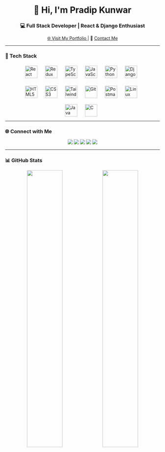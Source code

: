 <h1 align="center">👋 Hi, I'm Pradip Kunwar</h1>
<h3 align="center">💻 Full Stack Developer | React & Django Enthusiast</h3>

<p align="center">
  <a href="https://pradipkunwar.name.np/" target="_blank">
    🌐 Visit My Portfolio
  </a> |
  📧 <a href="mailto:pradeepxvi@gmail.com">Contact Me</a>
</p>

---

### 🚀 Tech Stack

<div style="display: grid; grid-template-columns: repeat(6, 50px); grid-template-rows: repeat(2, 50px); gap: 15px; justify-content: center; align-items: center;">
  <!-- Row 1 -->
  <img src="https://cdn.jsdelivr.net/gh/devicons/devicon/icons/react/react-original.svg" alt="React" title="React" style="width: 40px; height: 40px;"/>
  <img src="https://cdn.jsdelivr.net/gh/devicons/devicon/icons/redux/redux-original.svg" alt="Redux" title="Redux" style="width: 40px; height: 40px;"/>
  <img src="https://cdn.jsdelivr.net/gh/devicons/devicon/icons/typescript/typescript-original.svg" alt="TypeScript" title="TypeScript" style="width: 40px; height: 40px;"/>
  <img src="https://cdn.jsdelivr.net/gh/devicons/devicon/icons/javascript/javascript-original.svg" alt="JavaScript" title="JavaScript" style="width: 40px; height: 40px;"/>
  <img src="https://cdn.jsdelivr.net/gh/devicons/devicon/icons/python/python-original.svg" alt="Python" title="Python" style="width: 40px; height: 40px;"/>
  <img src="https://cdn.jsdelivr.net/gh/devicons/devicon/icons/django/django-plain.svg" alt="Django" title="Django" style="width: 40px; height: 40px;"/>
  
  <!-- Row 2 -->
  <img src="https://cdn.jsdelivr.net/gh/devicons/devicon/icons/html5/html5-original.svg" alt="HTML5" title="HTML5" style="width: 40px; height: 40px;"/>
  <img src="https://cdn.jsdelivr.net/gh/devicons/devicon/icons/css3/css3-original.svg" alt="CSS3" title="CSS3" style="width: 40px; height: 40px;"/>
  <img src="https://cdn.jsdelivr.net/gh/devicons/devicon/icons/tailwindcss/tailwindcss-plain.svg" alt="Tailwind" title="Tailwind" style="width: 40px; height: 40px;"/>
  <img src="https://cdn.jsdelivr.net/gh/devicons/devicon/icons/git/git-original.svg" alt="Git" title="Git" style="width: 40px; height: 40px;"/>
  <img src="https://cdn.jsdelivr.net/gh/devicons/devicon/icons/postman/postman-original.svg" alt="Postman" title="Postman" style="width: 40px; height: 40px;"/>
  <img src="https://cdn.jsdelivr.net/gh/devicons/devicon/icons/linux/linux-original.svg" alt="Linux" title="Linux" style="width: 40px; height: 40px;"/>
</div>

<!-- Add Java and C as extra icons -->
<div style="display: grid; grid-template-columns: repeat(2, 50px); gap: 15px; justify-content: center; margin-top: 15px;">
  <img src="https://cdn.jsdelivr.net/gh/devicons/devicon/icons/java/java-original.svg" alt="Java" title="Java" style="width: 40px; height: 40px;"/>
  <img src="https://cdn.jsdelivr.net/gh/devicons/devicon/icons/c/c-original.svg" alt="C" title="C" style="width: 40px; height: 40px;"/>
</div>


---

### 🌐 Connect with Me

<p align="center">
  <a href="https://linkedin.com/in/pradeepxvi"><img src="https://img.shields.io/badge/-LinkedIn-0A66C2?style=for-the-badge&logo=linkedin&logoColor=white" /></a>
  <a href="https://twitter.com/pradeepxvi"><img src="https://img.shields.io/badge/-Twitter-1DA1F2?style=for-the-badge&logo=twitter&logoColor=white" /></a>
  <a href="https://stackoverflow.com/users/pradeepxvi"><img src="https://img.shields.io/badge/-StackOverflow-F58025?style=for-the-badge&logo=stackoverflow&logoColor=white" /></a>
  <a href="https://instagram.com/pradeepxvi"><img src="https://img.shields.io/badge/-Instagram-E4405F?style=for-the-badge&logo=instagram&logoColor=white" /></a>
  <a href="https://fb.com/pradeepxvi"><img src="https://img.shields.io/badge/-Facebook-1877F2?style=for-the-badge&logo=facebook&logoColor=white" /></a>
</p>

---

### 📊 GitHub Stats

<p align="center">
  <img src="https://github-readme-stats.vercel.app/api?username=pradeepxvi&show_icons=true&theme=tokyonight" width="48%" />
  <img src="https://github-readme-streak-stats.herokuapp.com?user=pradeepxvi&theme=tokyonight" width="48%" />
</p>
